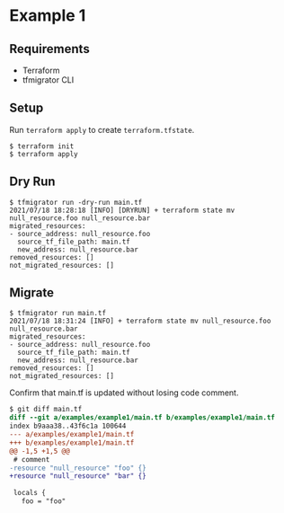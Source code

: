 # Example 1

## Requirements

* Terraform
* tfmigrator CLI

## Setup

Run `terraform apply` to create `terraform.tfstate`.

```
$ terraform init
$ terraform apply
```

## Dry Run

```console
$ tfmigrator run -dry-run main.tf
2021/07/18 18:28:18 [INFO] [DRYRUN] + terraform state mv null_resource.foo null_resource.bar
migrated_resources:
- source_address: null_resource.foo
  source_tf_file_path: main.tf
  new_address: null_resource.bar
removed_resources: []
not_migrated_resources: []
```

## Migrate

```console
$ tfmigrator run main.tf
2021/07/18 18:31:24 [INFO] + terraform state mv null_resource.foo null_resource.bar
migrated_resources:
- source_address: null_resource.foo
  source_tf_file_path: main.tf
  new_address: null_resource.bar
removed_resources: []
not_migrated_resources: []
```

Confirm that main.tf is updated without losing code comment.

```diff
$ git diff main.tf
diff --git a/examples/example1/main.tf b/examples/example1/main.tf
index b9aaa38..43f6c1a 100644
--- a/examples/example1/main.tf
+++ b/examples/example1/main.tf
@@ -1,5 +1,5 @@
 # comment
-resource "null_resource" "foo" {}
+resource "null_resource" "bar" {}
 
 locals {
   foo = "foo"
```
